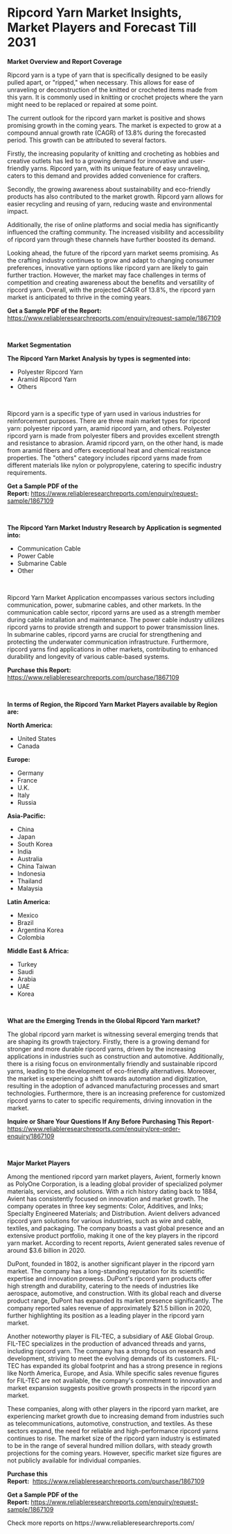 <p><h1>Ripcord Yarn Market Insights, Market Players and Forecast Till 2031</h1></p><p><strong>Market Overview and Report Coverage</strong></p>
<p><p>Ripcord yarn is a type of yarn that is specifically designed to be easily pulled apart, or "ripped," when necessary. This allows for ease of unraveling or deconstruction of the knitted or crocheted items made from this yarn. It is commonly used in knitting or crochet projects where the yarn might need to be replaced or repaired at some point.</p><p>The current outlook for the ripcord yarn market is positive and shows promising growth in the coming years. The market is expected to grow at a compound annual growth rate (CAGR) of 13.8% during the forecasted period. This growth can be attributed to several factors.</p><p>Firstly, the increasing popularity of knitting and crocheting as hobbies and creative outlets has led to a growing demand for innovative and user-friendly yarns. Ripcord yarn, with its unique feature of easy unraveling, caters to this demand and provides added convenience for crafters.</p><p>Secondly, the growing awareness about sustainability and eco-friendly products has also contributed to the market growth. Ripcord yarn allows for easier recycling and reusing of yarn, reducing waste and environmental impact.</p><p>Additionally, the rise of online platforms and social media has significantly influenced the crafting community. The increased visibility and accessibility of ripcord yarn through these channels have further boosted its demand.</p><p>Looking ahead, the future of the ripcord yarn market seems promising. As the crafting industry continues to grow and adapt to changing consumer preferences, innovative yarn options like ripcord yarn are likely to gain further traction. However, the market may face challenges in terms of competition and creating awareness about the benefits and versatility of ripcord yarn. Overall, with the projected CAGR of 13.8%, the ripcord yarn market is anticipated to thrive in the coming years.</p></p>
<p><strong>Get a Sample PDF of the Report:</strong> <a href="https://www.reliableresearchreports.com/enquiry/request-sample/1867109">https://www.reliableresearchreports.com/enquiry/request-sample/1867109</a></p>
<p>&nbsp;</p>
<p><strong>Market Segmentation</strong></p>
<p><strong>The Ripcord Yarn Market Analysis by types is segmented into:</strong></p>
<p><ul><li>Polyester Ripcord Yarn</li><li>Aramid Ripcord Yarn</li><li>Others</li></ul></p>
<p>&nbsp;</p>
<p><p>Ripcord yarn is a specific type of yarn used in various industries for reinforcement purposes. There are three main market types for ripcord yarn: polyester ripcord yarn, aramid ripcord yarn, and others. Polyester ripcord yarn is made from polyester fibers and provides excellent strength and resistance to abrasion. Aramid ripcord yarn, on the other hand, is made from aramid fibers and offers exceptional heat and chemical resistance properties. The "others" category includes ripcord yarns made from different materials like nylon or polypropylene, catering to specific industry requirements.</p></p>
<p><strong>Get a Sample PDF of the Report:</strong>&nbsp;<a href="https://www.reliableresearchreports.com/enquiry/request-sample/1867109">https://www.reliableresearchreports.com/enquiry/request-sample/1867109</a></p>
<p>&nbsp;</p>
<p><strong>The Ripcord Yarn Market Industry Research by Application is segmented into:</strong></p>
<p><ul><li>Communication Cable</li><li>Power Cable</li><li>Submarine Cable</li><li>Other</li></ul></p>
<p>&nbsp;</p>
<p><p>Ripcord Yarn Market Application encompasses various sectors including communication, power, submarine cables, and other markets. In the communication cable sector, ripcord yarns are used as a strength member during cable installation and maintenance. The power cable industry utilizes ripcord yarns to provide strength and support to power transmission lines. In submarine cables, ripcord yarns are crucial for strengthening and protecting the underwater communication infrastructure. Furthermore, ripcord yarns find applications in other markets, contributing to enhanced durability and longevity of various cable-based systems.</p></p>
<p><strong>Purchase this Report:</strong>&nbsp; <a href="https://www.reliableresearchreports.com/purchase/1867109">https://www.reliableresearchreports.com/purchase/1867109</a></p>
<p>&nbsp;</p>
<p><strong>In terms of Region, the Ripcord Yarn Market Players available by Region are:</strong></p>
<p>
    <p> <strong> North America: </strong>
        <ul>
            <li>United States</li>
            <li>Canada</li>
        </ul>
        </p> 
    <p> <strong> Europe: </strong>
        <ul>
            <li>Germany</li>
            <li>France</li>
            <li>U.K.</li>
            <li>Italy</li>
            <li>Russia</li>
        </ul>
        </p> 
    <p> <strong> Asia-Pacific: </strong>
        <ul>
            <li>China</li>
            <li>Japan</li>
            <li>South Korea</li>
            <li>India</li>
            <li>Australia</li>
            <li>China Taiwan</li>
            <li>Indonesia</li>
            <li>Thailand</li>
            <li>Malaysia</li>
        </ul>
        </p> 
    <p> <strong> Latin America: </strong>
        <ul>
            <li>Mexico</li>
            <li>Brazil</li>
            <li>Argentina Korea</li>
            <li>Colombia</li>
        </ul>
        </p> 
    <p> <strong> Middle East & Africa: </strong>
        <ul>
            <li>Turkey</li>
            <li>Saudi</li>
            <li>Arabia</li>
            <li>UAE</li>
            <li>Korea</li>
        </ul>
    </p>
    </p>
<p>&nbsp;</p>
<p><strong>What are the Emerging Trends in the Global Ripcord Yarn market?</strong></p>
<p><p>The global ripcord yarn market is witnessing several emerging trends that are shaping its growth trajectory. Firstly, there is a growing demand for stronger and more durable ripcord yarns, driven by the increasing applications in industries such as construction and automotive. Additionally, there is a rising focus on environmentally friendly and sustainable ripcord yarns, leading to the development of eco-friendly alternatives. Moreover, the market is experiencing a shift towards automation and digitization, resulting in the adoption of advanced manufacturing processes and smart technologies. Furthermore, there is an increasing preference for customized ripcord yarns to cater to specific requirements, driving innovation in the market.</p></p>
<p><strong>Inquire or Share Your Questions If Any Before Purchasing This Report</strong>- <a href="https://www.reliableresearchreports.com/enquiry/pre-order-enquiry/1867109">https://www.reliableresearchreports.com/enquiry/pre-order-enquiry/1867109</a></p>
<p>&nbsp;</p>
<p><strong>Major Market Players</strong></p>
<p><p>Among the mentioned ripcord yarn market players, Avient, formerly known as PolyOne Corporation, is a leading global provider of specialized polymer materials, services, and solutions. With a rich history dating back to 1884, Avient has consistently focused on innovation and market growth. The company operates in three key segments: Color, Additives, and Inks; Specialty Engineered Materials; and Distribution. Avient delivers advanced ripcord yarn solutions for various industries, such as wire and cable, textiles, and packaging. The company boasts a vast global presence and an extensive product portfolio, making it one of the key players in the ripcord yarn market. According to recent reports, Avient generated sales revenue of around $3.6 billion in 2020.</p><p>DuPont, founded in 1802, is another significant player in the ripcord yarn market. The company has a long-standing reputation for its scientific expertise and innovation prowess. DuPont's ripcord yarn products offer high strength and durability, catering to the needs of industries like aerospace, automotive, and construction. With its global reach and diverse product range, DuPont has expanded its market presence significantly. The company reported sales revenue of approximately $21.5 billion in 2020, further highlighting its position as a leading player in the ripcord yarn market.</p><p>Another noteworthy player is FIL-TEC, a subsidiary of A&E Global Group. FIL-TEC specializes in the production of advanced threads and yarns, including ripcord yarn. The company has a strong focus on research and development, striving to meet the evolving demands of its customers. FIL-TEC has expanded its global footprint and has a strong presence in regions like North America, Europe, and Asia. While specific sales revenue figures for FIL-TEC are not available, the company's commitment to innovation and market expansion suggests positive growth prospects in the ripcord yarn market.</p><p>These companies, along with other players in the ripcord yarn market, are experiencing market growth due to increasing demand from industries such as telecommunications, automotive, construction, and textiles. As these sectors expand, the need for reliable and high-performance ripcord yarns continues to rise. The market size of the ripcord yarn industry is estimated to be in the range of several hundred million dollars, with steady growth projections for the coming years. However, specific market size figures are not publicly available for individual companies.</p></p>
<p><strong>Purchase this Report:</strong>&nbsp;&nbsp;<a href="https://www.reliableresearchreports.com/purchase/1867109">https://www.reliableresearchreports.com/purchase/1867109</a></p>
<p></p>
<p><strong>Get a Sample PDF of the Report:</strong>&nbsp;<a href="https://www.reliableresearchreports.com/enquiry/request-sample/1867109">https://www.reliableresearchreports.com/enquiry/request-sample/1867109</a></p>
<p>Check more reports on https://www.reliableresearchreports.com/</p>